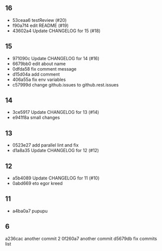 ## 16
- 53ceaa6 testReview (#20)
- f90a7f4 edit README (#19)
- 43602a4 Update CHANGELOG for 15 (#18)

## 15
- 971090c Update CHANGELOG for 14 (#16)
- 6679bb0 edit about name
- 0dfda58 fix comment message
- d15d04a add comment
- 406a55a fix env variables
- c57999d change github.issues to github.rest.issues

## 14
- 3ce5917 Update CHANGELOG for 13 (#14)
- e941f8a small changes

## 13
- 0523e27 add parallel lint and fix
- d1a8a35 Update CHANGELOG for 12 (#12)

## 12
- a5b4089 Update CHANGELOG for 11 (#10)
- 0abd669 eto egor kreed

## 11
- a4ba0a7 pupupu

## 6
a236cac another commit 2
0f260a7 another commit
d5679db fix commits list
